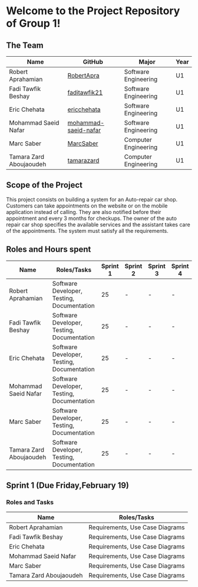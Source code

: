 # **Welcome to the Project Repository of Group 1!**

## The Team
| Name                    | GitHub                                                          | Major               | Year |
| ------------------------| ----------------------------------------------------------------|---------------------|------|
| Robert Aprahamian       | [RobertApra](https://github.com/RobertApra)                     |Software Engineering | U1   |
| Fadi Tawfik Beshay      | [faditawfik21](https://github.com/faditawfik21)                 |Software Engineering | U1   |
| Eric Chehata            | [ericchehata](https://github.com/ericchehata)                   |Software Engineering | U1   |
| Mohammad Saeid Nafar    | [mohammad-saeid-nafar](https://github.com/mohammad-saeid-nafar) |Software Engineering | U1   |
| Marc Saber              | [MarcSaber](https://github.com/MarcSaber)                       |Computer Engineering | U1   |
| Tamara Zard Aboujaoudeh | [tamarazard](https://github.com/tamarazard)                     |Computer Engineering | U1   |

## Scope of the Project
This project consists on building a system for an Auto-repair car shop. Customers can take appointments on the website or on the mobile application instead of calling. They are also notified before their appointment and every 3 months for checkups. The owner of the auto repair car shop specifies the available services and the assistant takes care of the appointments. The system must satisfy all the requirements.

## Roles and Hours spent

| Name                    | Roles/Tasks                                | Sprint 1           | Sprint 2| Sprint 3| Sprint 4|
| ------------------------| -------------------------------------------|--------------------|---------|---------|---------|
| Robert Aprahamian       | Software Developer, Testing, Documentation |                25  | -       | -       | -       |
| Fadi Tawfik Beshay      | Software Developer, Testing, Documentation |                25  | -       | -       | -       |
| Eric Chehata            | Software Developer, Testing, Documentation |                25  | -       | -       | -       |  
| Mohammad Saeid Nafar    | Software Developer, Testing, Documentation |                25  | -       | -       | -       |
| Marc Saber              | Software Developer, Testing, Documentation |                25  | -       | -       | -       |
| Tamara Zard Aboujaoudeh | Software Developer, Testing, Documentation |                25  | -       | -       | -       |


## Sprint 1 (Due Friday,February 19)
### Roles and Tasks
| Name                    | Roles/Tasks                     | 
| ------------------------| --------------------------------|
| Robert Aprahamian       | Requirements, Use Case Diagrams |                
| Fadi Tawfik Beshay      | Requirements, Use Case Diagrams |               
| Eric Chehata            | Requirements, Use Case Diagrams |               
| Mohammad Saeid Nafar    | Requirements, Use Case Diagrams |               
| Marc Saber              | Requirements, Use Case Diagrams |               
| Tamara Zard Aboujaoudeh | Requirements, Use Case Diagrams |               
